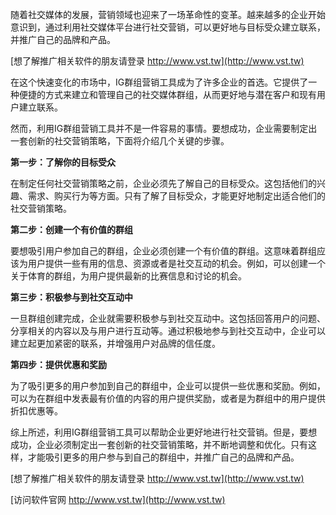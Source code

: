随着社交媒体的发展，营销领域也迎来了一场革命性的变革。越来越多的企业开始意识到，通过利用社交媒体平台进行社交营销，可以更好地与目标受众建立联系，并推广自己的品牌和产品。

[想了解推广相关软件的朋友请登录 http://www.vst.tw](http://www.vst.tw)

在这个快速变化的市场中，IG群组营销工具成为了许多企业的首选。它提供了一种便捷的方式来建立和管理自己的社交媒体群组，从而更好地与潜在客户和现有用户建立联系。

然而，利用IG群组营销工具并不是一件容易的事情。要想成功，企业需要制定出一套创新的社交营销策略，下面将介绍几个关键的步骤。

**第一步：了解你的目标受众**

在制定任何社交营销策略之前，企业必须先了解自己的目标受众。这包括他们的兴趣、需求、购买行为等方面。只有了解了目标受众，才能更好地制定出适合他们的社交营销策略。

**第二步：创建一个有价值的群组**

要想吸引用户参加自己的群组，企业必须创建一个有价值的群组。这意味着群组应该为用户提供一些有用的信息、资源或者是社交互动的机会。例如，可以创建一个关于体育的群组，为用户提供最新的比赛信息和讨论的机会。

**第三步：积极参与到社交互动中**

一旦群组创建完成，企业就需要积极参与到社交互动中。这包括回答用户的问题、分享相关的内容以及与用户进行互动等。通过积极地参与到社交互动中，企业可以建立起更加紧密的联系，并增强用户对品牌的信任度。

**第四步：提供优惠和奖励**

为了吸引更多的用户参加到自己的群组中，企业可以提供一些优惠和奖励。例如，可以为在群组中发表最有价值的内容的用户提供奖励，或者是为群组中的用户提供折扣优惠等。

综上所述，利用IG群组营销工具可以帮助企业更好地进行社交营销。但是，要想成功，企业必须制定出一套创新的社交营销策略，并不断地调整和优化。只有这样，才能吸引更多的用户参与到自己的群组中，并推广自己的品牌和产品。

[想了解推广相关软件的朋友请登录 http://www.vst.tw](http://www.vst.tw)


[访问软件官网 http://www.vst.tw](http://www.vst.tw)
